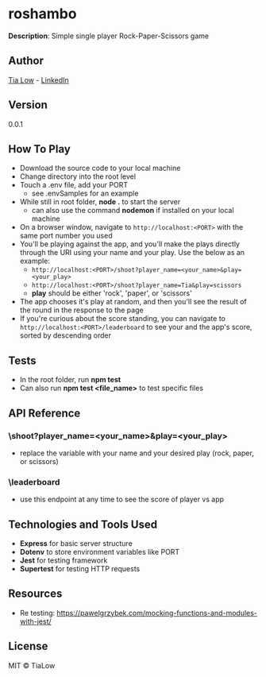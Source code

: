 # roshambo
**Description**: Simple single player Rock-Paper-Scissors game

## Author
[Tia Low](https://tialow.com/) - [LinkedIn](https://www.linkedin.com/in/tia-low/)

## Version
0.0.1

## How To Play

- Download the source code to your local machine
- Change directory into the root level
- Touch a .env file, add your PORT
  - see .envSamples for an example
- While still in root folder, **node .** to start the server
  - can also use the command **nodemon** if installed on your local machine
- On a browser window, navigate to `http://localhost:<PORT>` with the same port number you used
- You'll be playing against the app, and you'll make the plays directly through the URI using your name and your play. Use the below as an example:
  - `http://localhost:<PORT>/shoot?player_name=<your_name>&play=<your_play>`
  - `http://localhost:<PORT>/shoot?player_name=Tia&play=scissors`
  - **play** should be either 'rock', 'paper', or 'scissors'
- The app chooses it's play at random, and then you'll see the result of the round in the response to the page
- If you're curious about the score standing, you can navigate to `http://localhost:<PORT>/leaderboard` to see your and the app's score, sorted by descending order

## Tests
- In the root folder, run **npm test**
- Can also run **npm test \<file_name\>** to test specific files

## API Reference
### \shoot?player_name=\<your_name\>&play=\<your_play\>
- replace the variable with your name and your desired play (rock, paper, or scissors)

### \leaderboard
- use this endpoint at any time to see the score of player vs app

## Technologies and Tools Used
- **Express** for basic server structure
- **Dotenv** to store environment variables like PORT
- **Jest** for testing framework
- **Supertest** for testing HTTP requests

## Resources
- Re testing: https://pawelgrzybek.com/mocking-functions-and-modules-with-jest/

## License
MIT &copy; TiaLow

